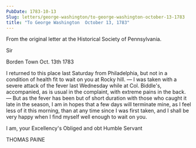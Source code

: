 ```yaml
---
PubDate: 1783-10-13
Slug: letters/george-washington/to-george-washington-october-13-1783
title: "To George Washington  October 13, 1783"
---
```


   From the original letter at the Historical Society of Pennsylvania.

   Sir
   
   Borden Town Oct. 13th 1783

   I returned to this place last Saturday from Philadelphia, but not in a
   condition of health fit to wait on you at Rocky hill. &mdash; I was taken with a
   severe attack of the fever last Wednesday while at Col. Biddle's,
   accompanied, as is usual in the complaint, with extreme pains in the back.
   &mdash; But as the fever has been but of short duration with those who caught it
   late in the season, I am in hopes that a few days will terminate mine, as
   I feel less of it this morning, than at any time since I was first taken,
   and I shall be very happy when I find myself well enough to wait on you.

   I am, your Excellency's Obliged and obt Humble Servant

   THOMAS PAINE


